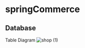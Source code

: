 # springCommerce

## Database
Table Diagram
![shop (1)](https://github.com/user-attachments/assets/98391f72-6369-44cf-b815-d25c2ea31746)
